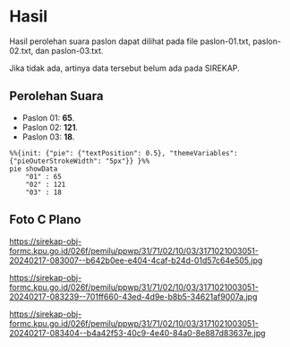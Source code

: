 # Hasil

Hasil perolehan suara paslon dapat dilihat pada file paslon-01.txt, paslon-02.txt, dan paslon-03.txt.

Jika tidak ada, artinya data tersebut belum ada pada SIREKAP.

## Perolehan Suara

 * Paslon 01: **65**.
 * Paslon 02: **121**.
 * Paslon 03: **18**.

```mermaid
%%{init: {"pie": {"textPosition": 0.5}, "themeVariables": {"pieOuterStrokeWidth": "5px"}} }%%
pie showData
    "01" : 65
    "02" : 121
    "03" : 18
```
## Foto C Plano

https://sirekap-obj-formc.kpu.go.id/026f/pemilu/ppwp/31/71/02/10/03/3171021003051-20240217-083007--b642b0ee-e404-4caf-b24d-01d57c64e505.jpg

https://sirekap-obj-formc.kpu.go.id/026f/pemilu/ppwp/31/71/02/10/03/3171021003051-20240217-083239--701ff660-43ed-4d9e-b8b5-34621af9007a.jpg

https://sirekap-obj-formc.kpu.go.id/026f/pemilu/ppwp/31/71/02/10/03/3171021003051-20240217-083404--b4a42f53-40c9-4e40-84a0-8e887d83637e.jpg
